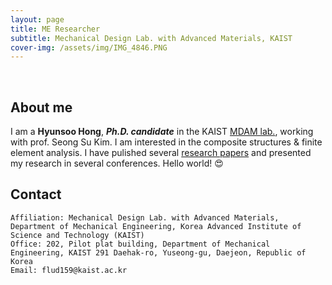```yaml
---
layout: page
title: ME Researcher
subtitle: Mechanical Design Lab. with Advanced Materials, KAIST
cover-img: /assets/img/IMG_4846.PNG
---
```


<br/>

## About me

I am a **Hyunsoo Hong**, **_Ph.D. candidate_** in the KAIST [MDAM lab.](https://mdam.kaist.ac.kr), working with prof. Seong Su Kim. I am interested in the composite structures & finite element analysis. I have pulished several [research papers](https://scholar.google.com/citations?user=sqkmqoQAAAAJ&hl=en&authuser=1) and presented my research in several conferences. Hello world! &#128525;


## Contact

```
Affiliation: Mechanical Design Lab. with Advanced Materials, Department of Mechanical Engineering, Korea Advanced Institute of Science and Technology (KAIST)
Office: 202, Pilot plat building, Department of Mechanical Engineering, KAIST 291 Daehak-ro, Yuseong-gu, Daejeon, Republic of Korea
Email: flud159@kaist.ac.kr
```
